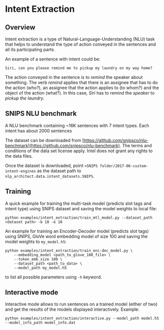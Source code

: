 # Intent Extraction


## Overview
Intent extraction is a type of Natural-Language-Understanding (NLU) task that helps to understand
the type of action conveyed in the sentences and all its participating parts.

An example of a sentence with intent could be:

```
Siri, can you please remind me to pickup my laundry on my way home?
```

The action conveyed in the sentence is to *remind* the speaker about something. The verb *remind*
applies that there is an assignee that has to do the action (who?), an assignee that the action
applies to (to whom?) and the object of the action (what?). In this case, *Siri* has to remind the
*speaker* to *pickup the laundry*.

## SNIPS NLU benchmark
A NLU benchmark containing ~16K sentences with 7 intent types. Each intent has about 2000 sentences

The dataset can be downloaded from [https://github.com/snipsco/nlu-benchmark](https://github.com/snipsco/nlu-benchmark). The terms and conditions of the data set license apply. Intel does not grant any rights to the data files.

Once the dataset is downloaded, point `<SNIPS folder/2017-06-custom-intent-engines` as the dataset path to `nlp_architect.data.intent_datasets.SNIPS`.

## Training
A quick example for training the multi-task model (predicts slot tags and intent type) using SNIPS dataset and saving the model weights to local file:

```
python examples/intent_extraction/train_mtl_model.py --dataset_path <dataset path> -b 10 -e 10
```

An example for training an Encoder-Decoder model (predicts slot tags) using SNIPS, GloVe word embedding model of size 100 and saving the model weights to `my_model.h5`:

```
python examples/intent_extraction/train_enc-dec_model.py \
    --embedding_model <path_to_glove_100_file> \
    --token_emb_size 100 \
    --dataset_path <path_to_data> \
    --model_path my_model.h5
```

to list all possible parameters using `-h` keyword.

## Interactive mode
Interactive mode allows to run sentences on a trained model (either of two) and get the results of the models displayed interactively.
Example:
```
python examples/intent_extraction/interactive.py --model_path model.h5 --model_info_path model_info.dat
```
